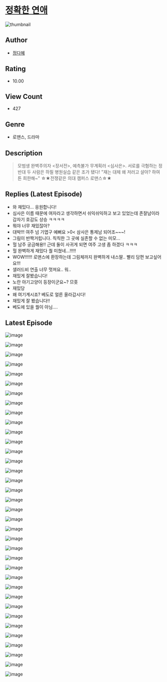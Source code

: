 # [정확한 연애](https://comic.naver.com/challenge/list?titleId=810081)
![thumbnail](https://image-comic.pstatic.net/user_contents_data/challenge_comic/2023/05/23/358441/upload_3559022606268064307_480x623.jpeg)

## Author
- [정다혜](https://comic.naver.com/artistTitle?id=358441)

## Rating
- 10.00

## View Count
- 427

## Genre
- 로맨스, 드라마

## Description
> 모범생 완벽주의자 <장서전>, 예측불가 무계획러 <심사은>. 서로를 극혐하는 정반대 두 사람은 하필 병원실습 같은 조가 됐다! "쟤는 대체 왜 저러고 살아? 하여튼 희한해~" ☆★전쟁같은 의대 캠퍼스 로맨스☆★

## Replies (Latest Episode)
- 와 재밌다... 응원합니다!
- 심사은 이름 때문에 여자라고 생각하면서 쉬익쉬익하고 보고 있었는데 존잘남이라 갑자기 호감도 상승 ㅋㅋㅋㅋ
- 뭐야 너무 재밌잖아?
- 대박!!! 여주 넘 기엽구 예뻐요 >0< 삼사은 통제남 되어조~~~!
- 그림이 반짝거립니다. 칙칙한 그 곳에 실존할 수 없는 미모...
- 헐 남주 궁금해용!! 근데 둘이 사귀게 되면 여주 고생 좀 하겠다 ㅋㅋㅋ
- 헐 완벽하게 재밌다 퀄 미쳤네…!!!!!
- WOW!!!!!! 로맨스에 환장하는데 그림체까지 완벽하게 내스딸.. 빨리 담편 보고싶어요!!!
- 샐러드비 연출 너무 멋져요.. 워..
- 재밌게 잘봤습니다!
- 노란 아기고양이 등장이군요~? 므흣
- 재밌당
- 왜 여기계시죠? 베도로 얼른 올라갑시다!
- 재밌게 잘 봤습니다!!
- 베도에 있을 퀄이 아님….

## Latest Episode
![image](https://image-comic.pstatic.net/user_contents_data/challenge_comic/2023/05/26/358441/upload_3546927076456293734.jpeg)

![image](https://image-comic.pstatic.net/user_contents_data/challenge_comic/2023/05/26/358441/upload_7365980450310074469.jpeg)

![image](https://image-comic.pstatic.net/user_contents_data/challenge_comic/2023/05/26/358441/upload_7365464997631504997.jpeg)

![image](https://image-comic.pstatic.net/user_contents_data/challenge_comic/2023/05/26/358441/upload_3775198889622386231.jpeg)

![image](https://image-comic.pstatic.net/user_contents_data/challenge_comic/2023/05/26/358441/upload_7077463122329559397.jpeg)

![image](https://image-comic.pstatic.net/user_contents_data/challenge_comic/2023/05/26/358441/upload_3558180389001835318.jpeg)

![image](https://image-comic.pstatic.net/user_contents_data/challenge_comic/2023/05/26/358441/upload_3919595332907262512.jpeg)

![image](https://image-comic.pstatic.net/user_contents_data/challenge_comic/2023/05/26/358441/upload_4121981566219531065.jpeg)

![image](https://image-comic.pstatic.net/user_contents_data/challenge_comic/2023/05/26/358441/upload_7363773747706607460.jpeg)

![image](https://image-comic.pstatic.net/user_contents_data/challenge_comic/2023/05/26/358441/upload_3487254170906670436.jpeg)

![image](https://image-comic.pstatic.net/user_contents_data/challenge_comic/2023/05/26/358441/upload_3558795021118551652.jpeg)

![image](https://image-comic.pstatic.net/user_contents_data/challenge_comic/2023/05/26/358441/upload_7220508459785271088.jpeg)

![image](https://image-comic.pstatic.net/user_contents_data/challenge_comic/2023/05/26/358441/upload_7147273301631657528.jpeg)

![image](https://image-comic.pstatic.net/user_contents_data/challenge_comic/2023/05/26/358441/upload_7292511305962239540.jpeg)

![image](https://image-comic.pstatic.net/user_contents_data/challenge_comic/2023/05/26/358441/upload_7090414455215044656.jpeg)

![image](https://image-comic.pstatic.net/user_contents_data/challenge_comic/2023/05/26/358441/upload_3906090065912554547.jpeg)

![image](https://image-comic.pstatic.net/user_contents_data/challenge_comic/2023/05/26/358441/upload_3688783691585643620.jpeg)

![image](https://image-comic.pstatic.net/user_contents_data/challenge_comic/2023/05/26/358441/upload_4063144488001168696.jpeg)

![image](https://image-comic.pstatic.net/user_contents_data/challenge_comic/2023/05/26/358441/upload_7365415296183002168.jpeg)

![image](https://image-comic.pstatic.net/user_contents_data/challenge_comic/2023/05/26/358441/upload_3846414253472428344.jpeg)

![image](https://image-comic.pstatic.net/user_contents_data/challenge_comic/2023/05/26/358441/upload_7004614979444958308.jpeg)

![image](https://image-comic.pstatic.net/user_contents_data/challenge_comic/2023/05/26/358441/upload_3544389420863533874.jpeg)

![image](https://image-comic.pstatic.net/user_contents_data/challenge_comic/2023/05/26/358441/upload_7293071837711773794.jpeg)

![image](https://image-comic.pstatic.net/user_contents_data/challenge_comic/2023/05/26/358441/upload_4135255965876642914.jpeg)

![image](https://image-comic.pstatic.net/user_contents_data/challenge_comic/2023/05/26/358441/upload_7076902577571455845.jpeg)

![image](https://image-comic.pstatic.net/user_contents_data/challenge_comic/2023/05/26/358441/upload_7220167834605859125.jpeg)

![image](https://image-comic.pstatic.net/user_contents_data/challenge_comic/2023/05/26/358441/upload_4121411792452019001.jpeg)

![image](https://image-comic.pstatic.net/user_contents_data/challenge_comic/2023/05/26/358441/upload_3702913477580437299.jpeg)

![image](https://image-comic.pstatic.net/user_contents_data/challenge_comic/2023/05/26/358441/upload_4051330239047033910.jpeg)

![image](https://image-comic.pstatic.net/user_contents_data/challenge_comic/2023/05/26/358441/upload_7378077272141541945.jpeg)

![image](https://image-comic.pstatic.net/user_contents_data/challenge_comic/2023/05/26/358441/upload_7293686491320313392.jpeg)

![image](https://image-comic.pstatic.net/user_contents_data/challenge_comic/2023/05/26/358441/upload_3978986552925696610.jpeg)

![image](https://image-comic.pstatic.net/user_contents_data/challenge_comic/2023/05/26/358441/upload_3691039855827313968.jpeg)

![image](https://image-comic.pstatic.net/user_contents_data/challenge_comic/2023/05/26/358441/upload_3775252550924054832.jpeg)

![image](https://image-comic.pstatic.net/user_contents_data/challenge_comic/2023/05/26/358441/upload_3619034149336658529.jpeg)

![image](https://image-comic.pstatic.net/user_contents_data/challenge_comic/2023/05/26/358441/upload_7219381477529891126.jpeg)
